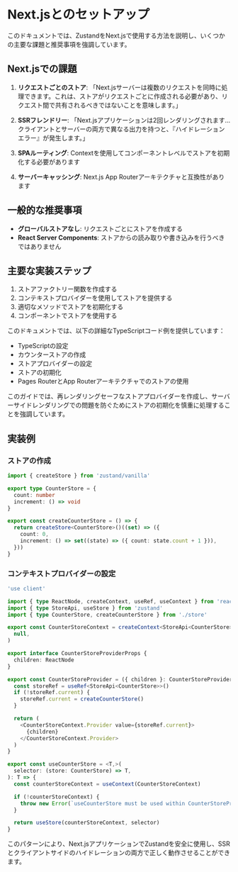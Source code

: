 # Next.jsとのセットアップ

このドキュメントでは、ZustandをNext.jsで使用する方法を説明し、いくつかの主要な課題と推奨事項を強調しています。

## Next.jsでの課題

1. **リクエストごとのストア**: 「Next.jsサーバーは複数のリクエストを同時に処理できます。これは、ストアがリクエストごとに作成される必要があり、リクエスト間で共有されるべきではないことを意味します。」

2. **SSRフレンドリー**: 「Next.jsアプリケーションは2回レンダリングされます...クライアントとサーバーの両方で異なる出力を持つと、『ハイドレーションエラー』が発生します。」

3. **SPAルーティング**: Contextを使用してコンポーネントレベルでストアを初期化する必要があります

4. **サーバーキャッシング**: Next.js App Routerアーキテクチャと互換性があります

## 一般的な推奨事項

- **グローバルストアなし**: リクエストごとにストアを作成する
- **React Server Components**: ストアからの読み取りや書き込みを行うべきではありません

## 主要な実装ステップ

1. ストアファクトリー関数を作成する
2. コンテキストプロバイダーを使用してストアを提供する
3. 適切なメソッドでストアを初期化する
4. コンポーネントでストアを使用する

このドキュメントでは、以下の詳細なTypeScriptコード例を提供しています：
- TypeScriptの設定
- カウンターストアの作成
- ストアプロバイダーの設定
- ストアの初期化
- Pages RouterとApp Routerアーキテクチャでのストアの使用

このガイドでは、再レンダリングセーフなストアプロバイダーを作成し、サーバーサイドレンダリングでの問題を防ぐためにストアの初期化を慎重に処理することを強調しています。

## 実装例

### ストアの作成

```typescript
import { createStore } from 'zustand/vanilla'

export type CounterStore = {
  count: number
  increment: () => void
}

export const createCounterStore = () => {
  return createStore<CounterStore>()((set) => ({
    count: 0,
    increment: () => set((state) => ({ count: state.count + 1 })),
  }))
}
```

### コンテキストプロバイダーの設定

```typescript
'use client'

import { type ReactNode, createContext, useRef, useContext } from 'react'
import { type StoreApi, useStore } from 'zustand'
import { type CounterStore, createCounterStore } from './store'

export const CounterStoreContext = createContext<StoreApi<CounterStore> | null>(
  null,
)

export interface CounterStoreProviderProps {
  children: ReactNode
}

export const CounterStoreProvider = ({ children }: CounterStoreProviderProps) => {
  const storeRef = useRef<StoreApi<CounterStore>>()
  if (!storeRef.current) {
    storeRef.current = createCounterStore()
  }

  return (
    <CounterStoreContext.Provider value={storeRef.current}>
      {children}
    </CounterStoreContext.Provider>
  )
}

export const useCounterStore = <T,>(
  selector: (store: CounterStore) => T,
): T => {
  const counterStoreContext = useContext(CounterStoreContext)

  if (!counterStoreContext) {
    throw new Error(`useCounterStore must be used within CounterStoreProvider`)
  }

  return useStore(counterStoreContext, selector)
}
```

このパターンにより、Next.jsアプリケーションでZustandを安全に使用し、SSRとクライアントサイドのハイドレーションの両方で正しく動作させることができます。
